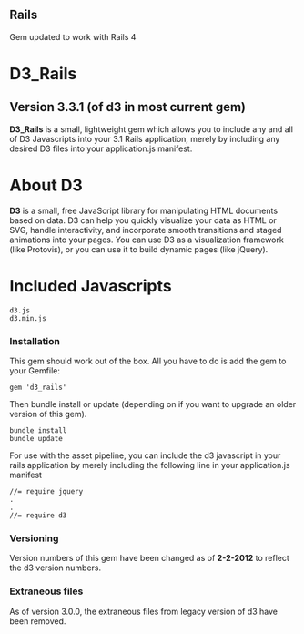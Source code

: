 ## Rails

Gem updated to work with Rails 4




# D3_Rails
## Version 3.3.1 (of d3 in most current gem)

**D3_Rails** is a small, lightweight gem which allows you to include any
and all of D3 Javascripts into your 3.1 Rails application, merely by
including any desired D3 files into your application.js manifest.

# About D3

**D3** is a small, free JavaScript library for manipulating HTML documents
based on data. D3 can help you quickly visualize your data as HTML or SVG,
handle interactivity, and incorporate smooth transitions and staged animations
into your pages. You can use D3 as a visualization framework (like Protovis),
or you can use it to build dynamic pages (like jQuery).

# Included Javascripts

	d3.js
	d3.min.js

### Installation

This gem should work out of the box. All you have to do is add the gem to your Gemfile:

	gem 'd3_rails'

Then bundle install or update (depending on if you want to upgrade an older version of this gem).

	bundle install
	bundle update

For use with the asset pipeline, you can include the d3 javascript in your rails application by merely including the following line in your application.js manifest

	//= require jquery
	.
	.
	//= require d3


### Versioning

Version numbers of this gem have been changed as of **2-2-2012**  to reflect the d3 version numbers.

### Extraneous files

As of version 3.0.0, the extraneous files from legacy version of d3 have been removed.
